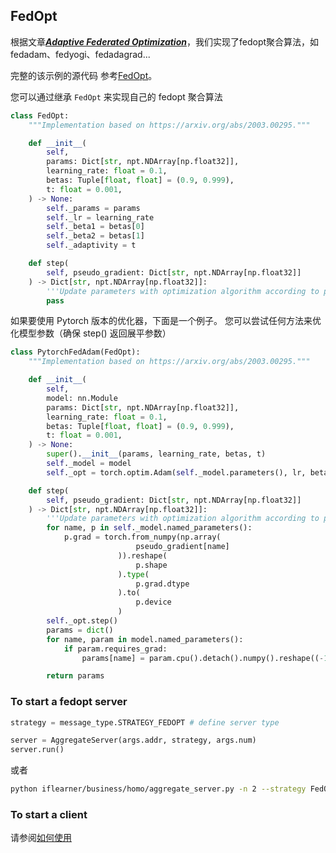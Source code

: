 ## FedOpt
根据文章[***Adaptive Federated Optimization***](https://arxiv.org/abs/2003.00295)，我们实现了fedopt聚合算法，如fedadam、fedyogi、fedadagrad...

完整的该示例的源代码
参考[FedOpt](https://git.iflytek.com/TURING/iflearner/-/tree/master/examples/homo/FedOpt)。

您可以通过继承 `FedOpt` 来实现自己的 fedopt 聚合算法

```python
class FedOpt:
    """Implementation based on https://arxiv.org/abs/2003.00295."""

    def __init__(
        self,
        params: Dict[str, npt.NDArray[np.float32]],
        learning_rate: float = 0.1,
        betas: Tuple[float, float] = (0.9, 0.999),
        t: float = 0.001,
    ) -> None:
        self._params = params
        self._lr = learning_rate
        self._beta1 = betas[0]
        self._beta2 = betas[1]
        self._adaptivity = t

    def step(
        self, pseudo_gradient: Dict[str, npt.NDArray[np.float32]]
    ) -> Dict[str, npt.NDArray[np.float32]]:
        '''Update parameters with optimization algorithm according to pseudo gradient'''
        pass
```

如果要使用 Pytorch 版本的优化器，下面是一个例子。 您可以尝试任何方法来优化模型参数（确保 step() 返回展平参数）

```python
class PytorchFedAdam(FedOpt):
    """Implementation based on https://arxiv.org/abs/2003.00295."""

    def __init__(
        self,
        model: nn.Module
        params: Dict[str, npt.NDArray[np.float32]],
        learning_rate: float = 0.1,
        betas: Tuple[float, float] = (0.9, 0.999),
        t: float = 0.001,
    ) -> None:
        super().__init__(params, learning_rate, betas, t)
        self._model = model
        self._opt = torch.optim.Adam(self._model.parameters(), lr, betas=betas)

    def step(
        self, pseudo_gradient: Dict[str, npt.NDArray[np.float32]]
    ) -> Dict[str, npt.NDArray[np.float32]]:
        '''Update parameters with optimization algorithm according to pseudo gradient'''
        for name, p in self._model.named_parameters():
            p.grad = torch.from_numpy(np.array(
                            pseudo_gradient[name]
                        )).reshape(
                            p.shape
                        ).type(
                            p.grad.dtype
                        ).to(
                            p.device
                        )
        self._opt.step()
        params = dict()
        for name, param in model.named_parameters():
            if param.requires_grad:
                params[name] = param.cpu().detach().numpy().reshape((-1))

        return params

```

### To start a fedopt server

```python
strategy = message_type.STRATEGY_FEDOPT # define server type

server = AggregateServer(args.addr, strategy, args.num)
server.run()
```
或者
```bash
python iflearner/business/homo/aggregate_server.py -n 2 --strategy FedOpt   --strategy_params {"learning_rate":1, "betas":[0.9,0.99], "t":0.1, "opt":"FedAdam"}
```

### To start a client

请参阅[如何使用](../../api/api_reference.md)

